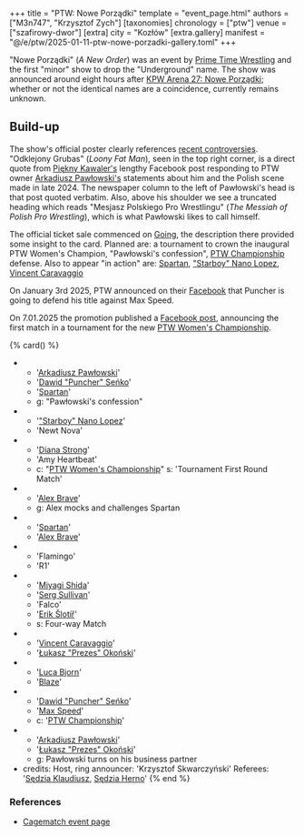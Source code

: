 +++
title = "PTW: Nowe Porządki"
template = "event_page.html"
authors = ["M3n747", "Krzysztof Zych"]
[taxonomies]
chronology = ["ptw"]
venue = ["szafirowy-dwor"]
[extra]
city = "Kozłów"
[extra.gallery]
manifest = "@/e/ptw/2025-01-11-ptw-nowe-porzadki-gallery.toml"
+++

"Nowe Porządki" (_A New Order_) was an event by [Prime Time Wrestling](@/o/ptw.md) and the first "minor" show to drop the "Underground" name. The show was announced around eight hours after [KPW Arena 27: Nowe Porządki](@/e/kpw/2025-01-24-kpw-arena-27.md); whether or not the identical names are a coincidence, currently remains unknown.

## Build-up

The show's official poster clearly references [recent controversies](@/o/ptw.md#polish-wrestling-scene). "Odklejony Grubas" (_Loony Fat Man_), seen in the top right corner, is a direct quote from [Piękny Kawaler's](@/w/piekny-kawaler.md) lengthy Facebook post responding to PTW owner [Arkadiusz Pawłowski's](@/w/pan-pawlowski.md) statements about him and the Polish scene made in late 2024.
The newspaper column to the left of Pawłowski's head is that post quoted verbatim. Also, above his shoulder we see a truncated heading which reads "Mesjasz Polskiego Pro Wrestlingu" (_The Messiah of Polish Pro Wrestling_), which is what Pawłowski likes to call himself.

The official ticket sale commenced on [Going][going], the description there provided some insight to the card. Planned are: a tournament to crown the inaugural PTW Women's Champion, "Pawłowski's confession", [PTW Championship](@/c/ptw-championship.md) defense. Also to appear "in action" are: [Spartan](@/w/spartan.md), ["Starboy" Nano Lopez](@/w/nano-lopez.md), [Vincent Caravaggio](@/w/vincent-caravaggio.md)

On January 3rd 2025, PTW announced on their [Facebook][fb-puncher] that Puncher is going to defend his title against Max Speed.

On 7.01.2025 the promotion published a [Facebook post][fb-womens-tournament], announcing the first match in a tournament for the new [PTW Women's Championship](@/c/ptw-womens-championship.md).

{% card() %}
- - '[Arkadiusz Pawłowski](@/w/pan-pawlowski.md)'
  - '[Dawid "Puncher" Seńko](@/w/puncher.md)'
  - '[Spartan](@/w/spartan.md)'
  - g: "Pawłowski's confession"
- - '["Starboy" Nano Lopez](@/w/nano-lopez.md)'
  - 'Newt Nova'
- - '[Diana Strong](@/w/diana-strong.md)'
  - 'Amy Heartbeat'
  - c: "[PTW Women's Championship](@/c/ptw-womens-championship.md)"
    s: 'Tournament First Round Match'
- - '[Alex Brave](@/w/alex-brave.md)'
  - g: Alex mocks and challenges Spartan
- - '[Spartan](@/w/spartan.md)'
  - '[Alex Brave](@/w/alex-brave.md)'
- - 'Flamingo'
  - 'R1'
- - '[Miyagi Shida](@/w/miyagi-shida.md)'
  - '[Serg Sullivan](@/w/serg-sullivan.md)'
  - 'Falco'
  - '[Erik Šlotíř](@/w/erik-slotir.md)'
  - s: Four-way Match
- - '[Vincent Caravaggio](@/w/vincent-caravaggio.md)'
  - '[Łukasz "Prezes" Okoński](@/w/lukasz-okonski.md)'
- - '[Luca Bjorn](@/w/luca-bjorn.md)'
  - '[Blaze](@/w/blaze.md)'
- - '[Dawid "Puncher" Seńko](@/w/puncher.md)'
  - '[Max Speed](@/w/max-speed.md)'
  - c: '[PTW Championship](@/c/ptw-championship.md)'
- - '[Arkadiusz Pawłowski](@/w/pan-pawlowski.md)'
  - '[Łukasz "Prezes" Okoński](@/w/lukasz-okonski.md)'
  - g: Pawłowski turns on his business partner
- credits:
    Host, ring announcer: 'Krzysztof Skwarczyński'
    Referees: '[Sędzia Klaudiusz](@/w/sedzia-klaudiusz.md), [Sędzia Herno](@/w/sedzia-herno.md)'
{% end %}

### References

* [Cagematch event page](https://www.cagematch.net/?id=1&nr=417136)

[fb-puncher]: https://www.facebook.com/PrimeTimeWrestlingPL/posts/pfbid02T2fMPjNH9X8iiJ4WMjxaSAQKw6WH6AYBw8Cn6NfxaGqiPbPppdRgqDqF7NktsqFml
[going]: https://goingapp.pl/wydarzenie/gala-pro-wrestlingu-ptw-nowe-porzadki
[fb-womens-tournament]: https://www.facebook.com/PrimeTimeWrestlingPL/posts/pfbid02WBNZzyEjWKb61be6JN3h9LUUPJUtA8sMSAXdxowMVTouN35SeLdcNkRAjD2Mfw2Ml
